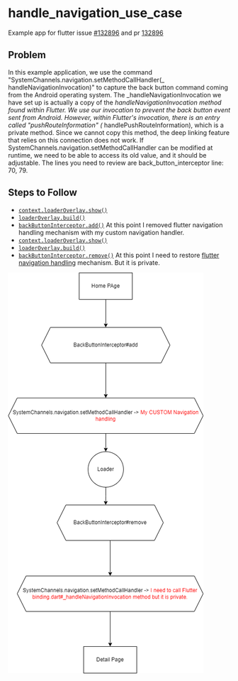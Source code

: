# handle_navigation_use_case

Example app for flutter
issue [#132896](https://github.com/flutter/flutter/issues/132893#issue-1857772748) and
pr [132896](https://github.com/flutter/flutter/pull/132896)

## Problem

In this example application, we use the command "SystemChannels.navigation.setMethodCallHandler(_
handleNavigationInvocation)" to capture the back button command coming from the Android operating
system.
The _handleNavigationInvocation we have set up is actually a copy of the _handleNavigationInvocation
method found within Flutter.
We use our invocation to prevent the back button event sent from Android.
However, within Flutter's invocation, there is an entry called "pushRouteInformation" (_
handlePushRouteInformation), which is a private method.
Since we cannot copy this method, the deep linking feature that relies on this connection does not
work.
If SystemChannels.navigation.setMethodCallHandler can be modified at runtime, we need to be able to
access its old value, and it should be adjustable.
The lines you need to review are back_button_interceptor line: 70, 79.

## Steps to Follow

- [`context.loaderOverlay.show()`](./lib/page/home_page.dart#L25)
- [`loaderOverlay.build()`](./lib/loader_overlay/loader_overlay.dart#L150)
- [`backButtonInterceptor.add()`](./lib/back_button_interceptor/back_button_interceptor.dart#L69) At
  this point I removed flutter navigation handling mechanism with my custom navigation handler.
- [`context.loaderOverlay.show()`](./lib/page/detail_screen.dart#L20)
- [`loaderOverlay.build()`](./lib/loader_overlay/loader_overlay.dart#L152)
- [`backButtonInterceptor.remove()`](./lib/back_button_interceptor/back_button_interceptor.dart#L78)
  At this point I need to
  restore [flutter navigation handling](https://github.com/flutter/flutter/blob/ebd7610526087b7b406c6570e0a3a9489e5dc379/packages/flutter/lib/src/widgets/binding.dart#L778)
  mechanism. But it is private.

![alt-text](./use-case-diagram.png "Use case diagram")